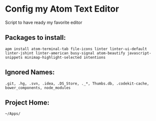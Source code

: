 # Config my Atom Text Editor
Script to have ready my favorite editor

## Packages to install:
	apm install atom-terminal-tab file-icons linter linter-ui-default linter-jshint linter-american busy-signal atom-beautify javascript-snippets minimap-highlight-selected intentions

## Ignored Names:
	.git, .hg, .svn, .idea, .DS_Store, ._*, Thumbs.db, .codekit-cache, bower_components, node_modules	

## Project Home:
	~/Apps/
